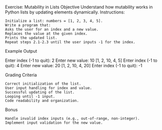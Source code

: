 Exercise: Mutability in Lists
Objective
Understand how mutability works in Python lists by updating elements dynamically.
Instructions:

    Initialize a list: numbers = [1, 2, 3, 4, 5].
    Write a program that:
    Asks the user for an index and a new value.
    Replaces the value at the given index.
    Prints the updated list.
    Repeat steps 2.1-2.3 until the user inputs -1 for the index.

Example Output

Enter index (-1 to quit): 2
Enter new value: 10
[1, 2, 10, 4, 5]
Enter index (-1 to quit): 4
Enter new value: 20
[1, 2, 10, 4, 20]
Enter index (-1 to quit): -1

Grading Criteria

    Correct initialization of the list.
    User input handling for index and value.
    Successful updating of the list.
    Looping until -1 input.
    Code readability and organization.

Bonus

    Handle invalid index inputs (e.g., out-of-range, non-integer).
    Implement input validation for the new value.
